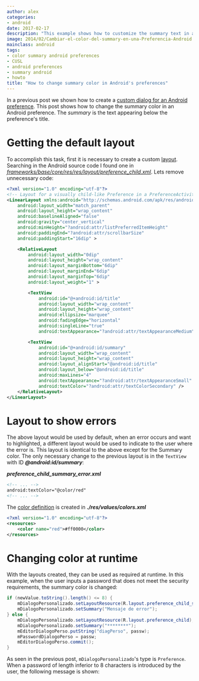 ```yaml
---
author: alex
categories:
- android
date: 2017-02-17
description: "This example shows how to customize the summary text in an Android preference Activity"
image: 2014/02/Cambiar-el-color-del-summary-en-una-Preferencia-Android.png
mainclass: android
tags:
- color summary android preferences
- CUSL
- android preferences
- summary android
- howto
title: "How to change summary color in Android's preferences"
---
```


In a previous post we shown how to create a [custom dialog for an Android preference][1]. This post shows how to change the summary color in an Android preference. The _summary_ is the text appearing below the preference's title.

<!--more--><!--ad-->

# Getting the default layout

To accomplish this task, first it is necessary to create a custom [layout][2]. Searching in the Android source code I found one in *<a href="https://android.googlesource.com/platform/frameworks/base/+/master/core/res/res/layout/preference_child.xml" target="_blank">frameworks/base/core/res/res/layout/preference_child.xml</a>*. Lets remove unnecessary code:

```xml
<?xml version="1.0" encoding="utf-8"?>
<!-- Layout for a visually child-like Preference in a PreferenceActivity. -->
<LinearLayout xmlns:android="http://schemas.android.com/apk/res/android"
    android:layout_width="match_parent"
    android:layout_height="wrap_content"
    android:baselineAligned="false"
    android:gravity="center_vertical"
    android:minHeight="?android:attr/listPreferredItemHeight"
    android:paddingEnd="?android:attr/scrollbarSize"
    android:paddingStart="16dip" >

    <RelativeLayout
        android:layout_width="0dip"
        android:layout_height="wrap_content"
        android:layout_marginBottom="6dip"
        android:layout_marginEnd="6dip"
        android:layout_marginTop="6dip"
        android:layout_weight="1" >

        <TextView
            android:id="@+android:id/title"
            android:layout_width="wrap_content"
            android:layout_height="wrap_content"
            android:ellipsize="marquee"
            android:fadingEdge="horizontal"
            android:singleLine="true"
            android:textAppearance="?android:attr/textAppearanceMedium" />

        <TextView
            android:id="@+android:id/summary"
            android:layout_width="wrap_content"
            android:layout_height="wrap_content"
            android:layout_alignStart="@android:id/title"
            android:layout_below="@android:id/title"
            android:maxLines="4"
            android:textAppearance="?android:attr/textAppearanceSmall"
            android:textColor="?android:attr/textColorSecondary" />
    </RelativeLayout>
</LinearLayout>
```

# Layout to show errors

The above layout would be used by default, when an error occurs and want to highlighted, a different layout would be used to indicate to the user where the error is. This layout is identical to the above except for the Summary color. The only necessary change to the previous layout is in the `TextView` with ID ***@android:id/summary***:

***preference\_child\_summary_error.xml***

```xml
<!-- ... -->
android:textColor="@color/red"
<!-- ... -->
```

The [color definition][3] is created in ***./res/values/colors.xml***

```xml
<?xml version="1.0" encoding="utf-8"?>
<resources>
    <color name="red">#ff0000</color>
</resources>
```

# Changing color at runtime

With the layouts created, they can be used as required at runtime. In this example, when the user inputs a password that does not meet the security requirements, the summary color is changed:

```java
if (newValue.toString().length() <= 8) {
    mDialogoPersonalizado.setLayoutResource(R.layout.preference_child_summary_error);
    mDialogoPersonalizado.setSummary("Mensaje de error");
} else {
    mDialogoPersonalizado.setLayoutResource(R.layout.preference_child);
    mDialogoPersonalizado.setSummary("********");
    mEditorDialogoPerso.putString("diagPerso", passw);
    mPasswordDialogoPerso = passw;
    mEditorDialogoPerso.commit();
}
```

As seen in the previous post, `mDialogoPersonalizado`'s type is `Preference`. When a password of length inferior to 8 characters is introduced by the user, the following message is shown:

<figure>
<a href="/img/2014/02/Cambiar-el-color-del-summary-en-una-Preferencia-Android.png"><amp-img on="tap:lightbox1" role="button" tabindex="0" layout="responsive" src="/img/2014/02/Cambiar-el-color-del-summary-en-una-Preferencia-Android.png" title="{{ page.title }}" alt="{{ page.title }}" width="419px" height="97px" /></a>
</figure>

 [1]: https://elbauldelprogramador.com/como-crear-un-dialogo-personalizado-en-las-preferencias-android/ "Cómo crear un diálogo personalizado en las preferencias Android"
 [2]: https://elbauldelprogramador.com/programacion-android-interfaz-grafica_23/ "Programación Android: Interfaz gráfica – Layouts"
 [3]: https://elbauldelprogramador.com/programacion-android-interfaz-grafica_18/ "Programación Android: Interfaz gráfica – Estilos y Temas"
